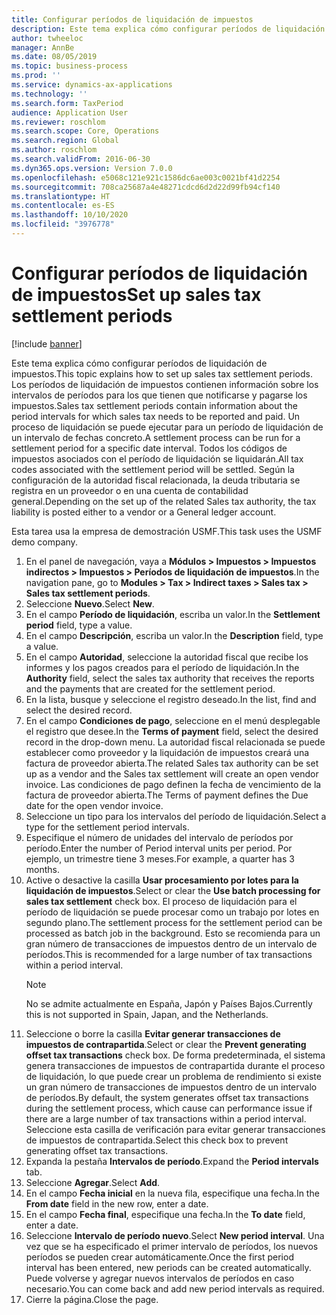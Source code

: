 ```yaml
---
title: Configurar períodos de liquidación de impuestos
description: Este tema explica cómo configurar períodos de liquidación de impuestos en Dynamics 365 Finance.
author: twheeloc
manager: AnnBe
ms.date: 08/05/2019
ms.topic: business-process
ms.prod: ''
ms.service: dynamics-ax-applications
ms.technology: ''
ms.search.form: TaxPeriod
audience: Application User
ms.reviewer: roschlom
ms.search.scope: Core, Operations
ms.search.region: Global
ms.author: roschlom
ms.search.validFrom: 2016-06-30
ms.dyn365.ops.version: Version 7.0.0
ms.openlocfilehash: e5068c121e921c1586dc6ae003c0021bf41d2254
ms.sourcegitcommit: 708ca25687a4e48271cdcd6d2d22d99fb94cf140
ms.translationtype: HT
ms.contentlocale: es-ES
ms.lasthandoff: 10/10/2020
ms.locfileid: "3976778"
---
```

# <a name="set-up-sales-tax-settlement-periods"></a><span data-ttu-id="5c8f3-103">Configurar períodos de liquidación de impuestos</span><span class="sxs-lookup"><span data-stu-id="5c8f3-103">Set up sales tax settlement periods</span></span>

[!include [banner](../../includes/banner.md)]

<span data-ttu-id="5c8f3-104">Este tema explica cómo configurar períodos de liquidación de impuestos.</span><span class="sxs-lookup"><span data-stu-id="5c8f3-104">This topic explains how to set up sales tax settlement periods.</span></span> <span data-ttu-id="5c8f3-105">Los períodos de liquidación de impuestos contienen información sobre los intervalos de períodos para los que tienen que notificarse y pagarse los impuestos.</span><span class="sxs-lookup"><span data-stu-id="5c8f3-105">Sales tax settlement periods contain information about the period intervals for which sales tax needs to be reported and paid.</span></span> <span data-ttu-id="5c8f3-106">Un proceso de liquidación se puede ejecutar para un período de liquidación de un intervalo de fechas concreto.</span><span class="sxs-lookup"><span data-stu-id="5c8f3-106">A settlement process can be run for a settlement period for a specific date interval.</span></span> <span data-ttu-id="5c8f3-107">Todos los códigos de impuestos asociados con el período de liquidación se liquidarán.</span><span class="sxs-lookup"><span data-stu-id="5c8f3-107">All tax codes associated with the settlement period will be settled.</span></span> <span data-ttu-id="5c8f3-108">Según la configuración de la autoridad fiscal relacionada, la deuda tributaria se registra en un proveedor o en una cuenta de contabilidad general.</span><span class="sxs-lookup"><span data-stu-id="5c8f3-108">Depending on the set up of the related Sales tax authority, the tax liability is posted either to a vendor or a General ledger account.</span></span>

<span data-ttu-id="5c8f3-109">Esta tarea usa la empresa de demostración USMF.</span><span class="sxs-lookup"><span data-stu-id="5c8f3-109">This task uses the USMF demo company.</span></span>

1. <span data-ttu-id="5c8f3-110">En el panel de navegación, vaya a **Módulos > Impuestos > Impuestos indirectos > Impuestos > Períodos de liquidación de impuestos**.</span><span class="sxs-lookup"><span data-stu-id="5c8f3-110">In the navigation pane, go to **Modules > Tax > Indirect taxes > Sales tax > Sales tax settlement periods**.</span></span>
2. <span data-ttu-id="5c8f3-111">Seleccione **Nuevo**.</span><span class="sxs-lookup"><span data-stu-id="5c8f3-111">Select **New**.</span></span>
3. <span data-ttu-id="5c8f3-112">En el campo **Período de liquidación**, escriba un valor.</span><span class="sxs-lookup"><span data-stu-id="5c8f3-112">In the **Settlement period** field, type a value.</span></span>
4. <span data-ttu-id="5c8f3-113">En el campo **Descripción**, escriba un valor.</span><span class="sxs-lookup"><span data-stu-id="5c8f3-113">In the **Description** field, type a value.</span></span>
5. <span data-ttu-id="5c8f3-114">En el campo **Autoridad**, seleccione la autoridad fiscal que recibe los informes y los pagos creados para el período de liquidación.</span><span class="sxs-lookup"><span data-stu-id="5c8f3-114">In the **Authority** field, select the sales tax authority that receives the reports and the payments that are created for the settlement period.</span></span>
6. <span data-ttu-id="5c8f3-115">En la lista, busque y seleccione el registro deseado.</span><span class="sxs-lookup"><span data-stu-id="5c8f3-115">In the list, find and select the desired record.</span></span>
7. <span data-ttu-id="5c8f3-116">En el campo **Condiciones de pago**, seleccione en el menú desplegable el registro que desee.</span><span class="sxs-lookup"><span data-stu-id="5c8f3-116">In the **Terms of payment** field, select the desired record in the drop-down menu.</span></span> <span data-ttu-id="5c8f3-117">La autoridad fiscal relacionada se puede establecer como proveedor y la liquidación de impuestos creará una factura de proveedor abierta.</span><span class="sxs-lookup"><span data-stu-id="5c8f3-117">The related Sales tax authority can be set up as a vendor and the Sales tax settlement will create an open vendor invoice.</span></span> <span data-ttu-id="5c8f3-118">Las condiciones de pago definen la fecha de vencimiento de la factura de proveedor abierta.</span><span class="sxs-lookup"><span data-stu-id="5c8f3-118">The Terms of payment defines the Due date for the open vendor invoice.</span></span>  
8. <span data-ttu-id="5c8f3-119">Seleccione un tipo para los intervalos del período de liquidación.</span><span class="sxs-lookup"><span data-stu-id="5c8f3-119">Select a type for the settlement period intervals.</span></span>
9. <span data-ttu-id="5c8f3-120">Especifique el número de unidades del intervalo de períodos por período.</span><span class="sxs-lookup"><span data-stu-id="5c8f3-120">Enter the number of Period interval units per period.</span></span> <span data-ttu-id="5c8f3-121">Por ejemplo, un trimestre tiene 3 meses.</span><span class="sxs-lookup"><span data-stu-id="5c8f3-121">For example, a quarter has 3 months.</span></span>
10. <span data-ttu-id="5c8f3-122">Active o desactive la casilla **Usar procesamiento por lotes para la liquidación de impuestos**.</span><span class="sxs-lookup"><span data-stu-id="5c8f3-122">Select or clear the **Use batch processing for sales tax settlement** check box.</span></span> <span data-ttu-id="5c8f3-123">El proceso de liquidación para el período de liquidación se puede procesar como un trabajo por lotes en segundo plano.</span><span class="sxs-lookup"><span data-stu-id="5c8f3-123">The settlement process for the settlement period can be processed as batch job in the background.</span></span> <span data-ttu-id="5c8f3-124">Esto se recomienda para un gran número de transacciones de impuestos dentro de un intervalo de períodos.</span><span class="sxs-lookup"><span data-stu-id="5c8f3-124">This is recommended for a large number of tax transactions within a period interval.</span></span>  
    > [!NOTE]
    > <span data-ttu-id="5c8f3-125">No se admite actualmente en España, Japón y Países Bajos.</span><span class="sxs-lookup"><span data-stu-id="5c8f3-125">Currently this is not supported in Spain, Japan, and the Netherlands.</span></span>
11. <span data-ttu-id="5c8f3-126">Seleccione o borre la casilla **Evitar generar transacciones de impuestos de contrapartida**.</span><span class="sxs-lookup"><span data-stu-id="5c8f3-126">Select or clear the **Prevent generating offset tax transactions** check box.</span></span> <span data-ttu-id="5c8f3-127">De forma predeterminada, el sistema genera transacciones de impuestos de contrapartida durante el proceso de liquidación, lo que puede crear un problema de rendimiento si existe un gran número de transacciones de impuestos dentro de un intervalo de períodos.</span><span class="sxs-lookup"><span data-stu-id="5c8f3-127">By default, the system generates offset tax transactions during the settlement process, which cause can performance issue if there are a large number of tax transactions within a period interval.</span></span> <span data-ttu-id="5c8f3-128">Seleccione esta casilla de verificación para evitar generar transacciones de impuestos de contrapartida.</span><span class="sxs-lookup"><span data-stu-id="5c8f3-128">Select this check box to prevent generating offset tax transactions.</span></span>
12. <span data-ttu-id="5c8f3-129">Expanda la pestaña **Intervalos de período**.</span><span class="sxs-lookup"><span data-stu-id="5c8f3-129">Expand the **Period intervals** tab.</span></span>
13. <span data-ttu-id="5c8f3-130">Seleccione **Agregar**.</span><span class="sxs-lookup"><span data-stu-id="5c8f3-130">Select **Add**.</span></span>
14. <span data-ttu-id="5c8f3-131">En el campo **Fecha inicial** en la nueva fila, especifique una fecha.</span><span class="sxs-lookup"><span data-stu-id="5c8f3-131">In the **From date** field in the new row, enter a date.</span></span>
15. <span data-ttu-id="5c8f3-132">En el campo **Fecha final**, especifique una fecha.</span><span class="sxs-lookup"><span data-stu-id="5c8f3-132">In the **To date** field, enter a date.</span></span>
16. <span data-ttu-id="5c8f3-133">Seleccione **Intervalo de período nuevo**.</span><span class="sxs-lookup"><span data-stu-id="5c8f3-133">Select **New period interval**.</span></span> <span data-ttu-id="5c8f3-134">Una vez que se ha especificado el primer intervalo de períodos, los nuevos períodos se pueden crear automáticamente.</span><span class="sxs-lookup"><span data-stu-id="5c8f3-134">Once the first period interval has been entered, new periods can be created automatically.</span></span> <span data-ttu-id="5c8f3-135">Puede volverse y agregar nuevos intervalos de períodos en caso necesario.</span><span class="sxs-lookup"><span data-stu-id="5c8f3-135">You can come back and add new period intervals as required.</span></span>  
17. <span data-ttu-id="5c8f3-136">Cierre la página.</span><span class="sxs-lookup"><span data-stu-id="5c8f3-136">Close the page.</span></span>

